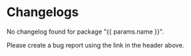 <script lang="ts" setup>
import { useData } from "vitepress";
import { ref } from "vue";

const { params } = useData();
</script>

<div v-if="params.name === 'figma-utils'">

<!--@include: @/../../../packages/figma-utils/CHANGELOG.md-->

</div>

<div v-else-if="params.name === 'headless'">

<!--@include: @/../../../packages/headless/CHANGELOG.md-->

</div>

<div v-else-if="params.name === 'sit-onyx'">

<!--@include: @/../../../packages/sit-onyx/CHANGELOG.md-->

</div>

<div v-else-if="params.name === 'storybook-utils'">

<!--@include: @/../../../packages/storybook-utils/CHANGELOG.md-->

</div>

<div v-else-if="params.name === 'vitepress-theme'">

<!--@include: @/../../../packages/vitepress-theme/CHANGELOG.md-->

</div>

<div v-else>
  <h1>Changelogs</h1>
  <p>No changelog found for package "{{ params.name }}".</p>
  <p>Please create a bug report using the link in the header above.</p>
</div>
